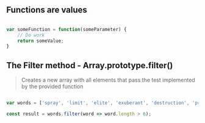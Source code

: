 ## Functions are values

```javascript

var someFunction = function(someParameter) {
    // Do work
    return someValue;
}

```

## The Filter method - Array.prototype.filter()

> Creates a new array with all elements that pass the test implemented by the provided function

```javascript

var words = ['spray', 'limit', 'elite', 'exuberant', 'destruction', 'present'];

const result = words.filter(word => word.length > 6);

```
